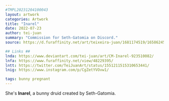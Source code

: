 ```yaml
---
#TMPL20231204100043
layout: artwork
categories: Artwork
title: "Inarel"
date: 2022-07-23
author: tei-juan
summary: "Commission for Seth-Gatomia on Discord."
source: https://d.furaffinity.net/art/teixeira-juan/1681174519/1658624571.teixeira-juan_2022-07-17_comm-sethgatomia-inarel-druid-alt.png

## Links ##
lnda: https://www.deviantart.com/tei-juan/art/CM-Inarel-923510082/
lnfa: https://www.furaffinity.net/view/48229395/
lntt: https://twitter.com/TeiJuanArt/status/1551211515310653441/
lnig: https://www.instagram.com/p/CgZetYVOvw1/

tags: bunny pregnant
---
```


She's **Inarel**, a bunny druid created by Seth-Gatomia.